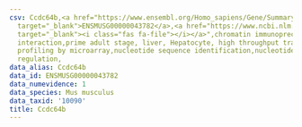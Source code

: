 ```yaml
---
csv: Ccdc64b,<a href="https://www.ensembl.org/Homo_sapiens/Gene/Summary?db=core;g=ENSMUSG00000043782"
  target="_blank">ENSMUSG00000043782</a>,<a href="https://www.ncbi.nlm.nih.gov/pubmed/23834426"
  target="_blank"><i class="fas fa-file"></i></a>",chromatin immunoprecipitation assay,direct
  interaction,prime adult stage, liver, Hepatocyte, high throughput transcription
  profiling by microarray,nucleotide sequence identification,nucleotide sequence identification,transcriptional
  regulation,
data_alias: Ccdc64b
data_id: ENSMUSG00000043782
data_numevidence: 1
data_species: Mus musculus
data_taxid: '10090'
title: Ccdc64b
---
```

